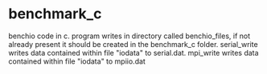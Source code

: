 # benchmark_c
benchio code in c. 
program writes in directory called benchio_files, if not already present it should be created in the benchmark_c folder. 
serial_write writes data contained within file "iodata" to serial.dat. mpi_write writes data contained within file "iodata" to mpiio.dat
